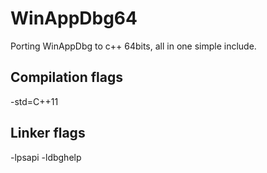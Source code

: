# WinAppDbg64
Porting WinAppDbg to c++ 64bits, all in one simple include.

## Compilation flags
 -std=C++11

## Linker flags
 -lpsapi -ldbghelp





